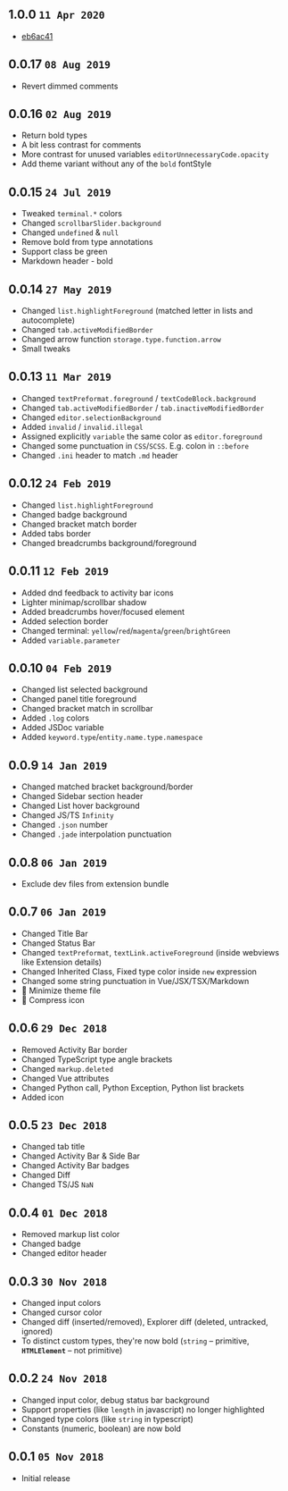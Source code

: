## 1.0.0 `11 Apr 2020`

- [eb6ac41](https://github.com/usernamehw/vscode-theme-prism/commit/eb6ac4136f912241f8431aa6a5e142b568af29e5)

## 0.0.17 `08 Aug 2019`

- Revert dimmed comments

## 0.0.16 `02 Aug 2019`

- Return bold types
- A bit less contrast for comments
- More contrast for unused variables `editorUnnecessaryCode.opacity`
- Add theme variant without any of the `bold` fontStyle

## 0.0.15 `24 Jul 2019`

- Tweaked `terminal.*` colors
- Changed `scrollbarSlider.background`
- Changed `undefined` & `null`
- Remove bold from type annotations
- Support class be green
- Markdown header - bold

## 0.0.14 `27 May 2019`

- Changed `list.highlightForeground` (matched letter in lists and autocomplete)
- Changed `tab.activeModifiedBorder`
- Changed arrow function  `storage.type.function.arrow`
- Small tweaks

## 0.0.13 `11 Mar 2019`

- Changed `textPreformat.foreground` / `textCodeBlock.background`
- Changed `tab.activeModifiedBorder` / `tab.inactiveModifiedBorder`
- Changed `editor.selectionBackground`
- Added `invalid` / `invalid.illegal`
- Assigned explicitly `variable` the same color as `editor.foreground`
- Changed some punctuation in `CSS`/`SCSS`. E.g. colon in `::before`
- Changed `.ini` header to match `.md` header

## 0.0.12 `24 Feb 2019`

- Changed `list.highlightForeground`
- Changed badge background
- Changed bracket match border
- Added tabs border
- Changed breadcrumbs background/foreground

## 0.0.11 `12 Feb 2019`

- Added dnd feedback to activity bar icons
- Lighter minimap/scrollbar shadow
- Added breadcrumbs hover/focused element
- Added selection border
- Changed terminal: `yellow`/`red`/`magenta`/`green`/`brightGreen`
- Added `variable.parameter`

## 0.0.10 `04 Feb 2019`

- Changed list selected background
- Changed panel title foreground
- Changed bracket match in scrollbar
- Added `.log` colors
- Added JSDoc variable
- Added `keyword.type`/`entity.name.type.namespace`

## 0.0.9 `14 Jan 2019`

- Changed matched bracket background/border
- Changed Sidebar section header
- Changed List hover background
- Changed JS/TS `Infinity`
- Changed `.json` number
- Changed `.jade` interpolation punctuation

## 0.0.8 `06 Jan 2019`

- Exclude dev files from extension bundle

## 0.0.7 `06 Jan 2019`

- Changed Title Bar
- Changed Status Bar
- Changed `textPreformat`, `textLink.activeForeground` (inside webviews like Extension details)
- Changed Inherited Class, Fixed type color inside `new` expression
- Changed some string punctuation in Vue/JSX/TSX/Markdown
- 🔨 Minimize theme file
- 🔨 Compress icon

## 0.0.6 `29 Dec 2018`

- Removed Activity Bar border
- Changed TypeScript type angle brackets
- Changed `markup.deleted`
- Changed Vue attributes
- Changed Python call, Python Exception, Python list brackets
- Added icon

## 0.0.5 `23 Dec 2018`

- Changed tab title
- Changed Activity Bar & Side Bar
- Changed Activity Bar badges
- Changed Diff
- Changed TS/JS `NaN`

## 0.0.4 `01 Dec 2018`

- Removed markup list color
- Changed badge
- Changed editor header

## 0.0.3 `30 Nov 2018`

- Changed input colors
- Changed cursor color
- Changed diff (inserted/removed), Explorer diff (deleted, untracked, ignored)
- To distinct custom types, they're now bold (`string` – primitive, **`HTMLElement`** – not primitive)

## 0.0.2 `24 Nov 2018`

- Changed input color, debug status bar background
- Support properties (like `length` in javascript) no longer highlighted
- Changed type colors (like `string` in typescript)
- Constants (numeric, boolean) are now bold

## 0.0.1 `05 Nov 2018`
- Initial release
